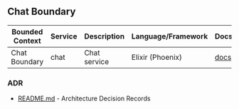 ## Chat Boundary

| Bounded Context  | Service    | Description      | Language/Framework | Docs                                              | Status                                                                                                                                            |
|------------------|------------|------------------|--------------------|---------------------------------------------------|---------------------------------------------------------------------------------------------------------------------------------------------------|
| Chat Boundary    | chat       | Chat service     | Elixir (Phoenix)   | [docs](./internal/boundaries/chat/chat/README.md) | [![App Status](https://argo.shortlink.best/api/badge?name=shortlink-chat&revision=true)](https://argo.shortlink.best/applications/shortlink-chat) |                                                                   

### ADR

- [README.md](./docs/ADR/README.md) - Architecture Decision Records
